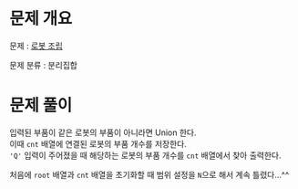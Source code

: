 # 문제 개요

문제 : [로봇 조립](https://www.acmicpc.net/problem/18116)

문제 분류 : 분리집합

# 문제 풀이

입력된 부품이 같은 로봇의 부품이 아니라면 Union 한다.  
이때 `cnt` 배열에 연결된 로봇의 부품 개수를 저장한다.  
`'Q'` 입력이 주어졌을 때 해당하는 로봇의 부품 개수를 `cnt` 배열에서 찾아 출력한다.

처음에 `root` 배열과 `cnt` 배열을 초기화할 때 범위 설정을 `N`으로 해서 계속 틀렸다...^^

